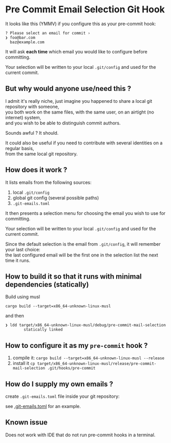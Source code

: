# Pre Commit Email Selection Git Hook

It looks like this (YMMV) if you configure this as your pre-commit hook:

```
? Please select an email for commit ›
❯ foo@bar.com
  baz@example.com
```

It will ask **each time** which email you would like to configure before committing.

Your selection will be written to your local `.git/config` and used for the current commit.

## But why would anyone use/need this ?

I admit it's really niche, just imagine you happened to share a local git repository with someone,  
you both work on the same files, with the same user, on an airtight (no internet) system,  
and you wish to be able to distinguish commit authors.

Sounds awful ? It should. 

It could also be useful if you need to contribute with several identities on a regular basis,  
from the same local git repository.

## How does it work ?

It lists emails from the following sources:

1. local `.git/config`
2. global git config (several possible paths)
3. `.git-emails.toml`

It then presents a selection menu for choosing the email you wish to use for committing.

Your selection will be written to your local `.git/config` and used for the current commit.

Since the default selection is the email from `.git/config`, it will remember your last choice:  
the last configured email will be the first one in the selection list the next time it runs.

## How to build it so that it runs with minimal dependencies (statically)

Build using musl

```
cargo build --target=x86_64-unknown-linux-musl
```

and then

```
❯ ldd target/x86_64-unknown-linux-musl/debug/pre-commit-mail-selection
        statically linked
```

## How to configure it as my `pre-commit` hook ?

1. compile it: `cargo build --target=x86_64-unknown-linux-musl --release`
2. install it `cp target/x86_64-unknown-linux-musl/release/pre-commit-mail-selection .git/hooks/pre-commit`

## How do I supply my own emails ?

create `.git-emails.toml` file inside your git repository:

see [.git-emails.toml](./.git-emails.toml) for an example.

## Known issue

Does not work with IDE that do not run pre-commit hooks in a terminal.